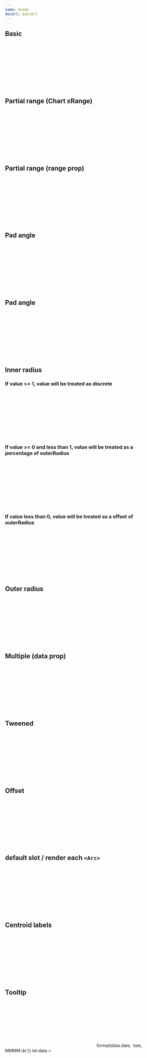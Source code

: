 ```yaml
---
name: $name
docUrl: $docUrl
---
```


<script lang="ts">
	import { scaleOrdinal } from 'd3-scale';
	import { format } from 'date-fns';
	import { sum } from 'd3-array';
	import { formatDate, PeriodType } from 'svelte-ux/utils/date';
	import { formatNumberAsStyle } from 'svelte-ux/utils/number';

	import Chart, { Svg } from '$lib/components/Chart.svelte';
	import Arc from '$lib/components/Arc.svelte';
	import Pie from '$lib/components/Pie.svelte';
	import Text from '$lib/components/Text.svelte';
	import Tooltip from '$lib/components/Tooltip.svelte';
	import TooltipItem from '$lib/components/TooltipItem.svelte';

	import Preview from '$lib/docs/Preview.svelte';
	import { createDateSeries } from '$lib/utils/genData';


	const data = createDateSeries({ min: 20, max: 100, value: 'integer', count: 4 });
	const data2 = createDateSeries({ min: 20, max: 100, value: 'integer', count: 4 });

	$: dataSum = sum(data, d => d.value);

	const colorKeys = [...new Set(data.map(d => d.date))]
	const keyColors = ['var(--color-blue-500)', 'var(--color-green-500)', 'var(--color-purple-500)', 'var(--color-orange-500)'];
</script>

## Basic

<Preview>
	<div class="h-[300px] p-4 border rounded">
		<Chart
			{data}
			x="value"
			r="date"
			rScale={scaleOrdinal()}
			rDomain={colorKeys}
			rRange={keyColors}
		>
			<Svg>
				<Pie />
			</Svg>
		</Chart>
	</div>
</Preview>

## Partial range (Chart xRange)

<Preview>
	<div class="h-[300px] p-4 border rounded">
		<Chart
			{data}
			x="value"
			xRange={[-90, 90]}
			r="date"
			rScale={scaleOrdinal()}
			rDomain={colorKeys}
			rRange={keyColors}
		>
			<Svg>
				<Pie />
			</Svg>
		</Chart>
	</div>
</Preview>

## Partial range (range prop)

<Preview>
	<div class="h-[300px] p-4 border rounded">
		<Chart 
			{data}
			x="value"
			r="date"
			rScale={scaleOrdinal()}
			rDomain={colorKeys}
			rRange={keyColors}
		>
			<Svg>
				<Pie range={[-90, 90]} color="var(--color-blue-500)" />
			</Svg>
		</Chart>
	</div>
</Preview>

## Pad angle

<Preview>
	<div class="h-[300px] p-4 border rounded">
		<Chart
			{data}
			x="value"
			r="date"
			rScale={scaleOrdinal()}
			rDomain={colorKeys}
			rRange={keyColors}
		>
			<Svg>
				<Pie padAngle={0.05} />
			</Svg>
		</Chart>
	</div>
</Preview>

## Pad angle

<Preview>
	<div class="h-[300px] p-4 border rounded">
		<Chart
			{data}
			x="value"
			r="date"
			rScale={scaleOrdinal()}
			rDomain={colorKeys}
			rRange={keyColors}
		>
			<Svg>
				<Pie innerRadius={100} padAngle={0.03} />
			</Svg>
		</Chart>
	</div>
</Preview>

## Inner radius

### If value >= 1, value will be treated as discrete

<Preview>
	<div class="h-[300px] p-4 border rounded">
		<Chart
			{data}
			x="value"
			r="date"
			rScale={scaleOrdinal()}
			rDomain={colorKeys}
			rRange={keyColors}
		>
			<Svg>
				<Pie innerRadius={100} />
			</Svg>
		</Chart>
	</div>
</Preview>

### If value >= 0 and less than 1, value will be treated as a percentage of outerRadius

<Preview>
	<div class="h-[300px] p-4 border rounded">
		<Chart
			{data}
			x="value"
			r="date"
			rScale={scaleOrdinal()}
			rDomain={colorKeys}
			rRange={keyColors}
		>
			<Svg>
				<Pie innerRadius={.9} />
			</Svg>
		</Chart>
	</div>
</Preview>

### If value less than 0, value will be treated as a offset of outerRadius

<Preview>
	<div class="h-[300px] p-4 border rounded">
		<Chart
			{data}
			x="value"
			r="date"
			rScale={scaleOrdinal()}
			rDomain={colorKeys}
			rRange={keyColors}
		>
			<Svg>
				<Pie innerRadius={-30} />
			</Svg>
		</Chart>
	</div>
</Preview>

## Outer radius

<Preview>
	<div class="h-[300px] p-4 border rounded">
		<Chart
			{data}
			x="value"
			r="date"
			rScale={scaleOrdinal()}
			rDomain={colorKeys}
			rRange={keyColors}
		>
			<Svg>
				<Pie outerRadius={100} />
			</Svg>
		</Chart>
	</div>
</Preview>

## Multiple (data prop)

<Preview>
	<div class="h-[300px] p-4 border rounded">
		<Chart
			{data}
			x="value"
			r="date"
			rScale={scaleOrdinal()}
			rDomain={colorKeys}
			rRange={keyColors}
		>
			<Svg>
				<Pie innerRadius={100} {data} />
				<Pie outerRadius={90} data={data2} />
			</Svg>
		</Chart>
	</div>
</Preview>

## Tweened

<Preview>
	<div class="h-[300px] p-4 border rounded">
		<Chart
			{data}
			x="value"
			r="date"
			rScale={scaleOrdinal()}
			rDomain={colorKeys}
			rRange={keyColors}
		>
			<Svg>
				<Pie tweened />
			</Svg>
		</Chart>
	</div>
</Preview>

## Offset

<Preview>
	<div class="h-[300px] p-4 border rounded">
		<Chart
			{data}
			x="value"
			r="date"
			rScale={scaleOrdinal()}
			rDomain={colorKeys}
			rRange={keyColors}
		>
			<Svg>
				<Pie offset={4} />
			</Svg>
		</Chart>
	</div>
</Preview>

## default slot / render each `<Arc>`

<Preview>
	<div class="h-[300px] p-4 border rounded">
		<Chart
			{data}
			x="value"
			r="date"
			rScale={scaleOrdinal()}
			rDomain={colorKeys}
			rRange={keyColors}
		>
			<Svg>
				<Pie let:arcs>
					{#each arcs as arc, index}
						<Arc
							startAngle={arc.startAngle}
							endAngle={arc.endAngle}
							padAngle={arc.padAngle}
							fill={keyColors[index]}
							offset={index === 0 ? 16 : 0}
						/>
					{/each}
				</Pie>
			</Svg>
		</Chart>
	</div>
</Preview>

## Centroid labels

<Preview>
	<div class="h-[300px] p-4 border rounded">
		<Chart
			{data}
			x="value"
			r="date"
			rScale={scaleOrdinal()}
			rDomain={colorKeys}
			rRange={keyColors}
		>
			<Svg>
				<Pie let:arcs>
					{#each arcs as arc, index}
						<Arc
							startAngle={arc.startAngle}
							endAngle={arc.endAngle}
							padAngle={arc.padAngle}
							fill={keyColors[index]}
							let:centroid
						>
							<Text
								value={formatNumberAsStyle(data[index].value / dataSum, 'percent')}
								x={centroid[0]}
								y={centroid[1]}
								dy={-8}
								textAnchor="middle"
								verticalAnchor="middle"
								class="text-lg"
              />
							<Text
								value={data[index].value}
								x={centroid[0]}
								y={centroid[1]}
								dy={8}
								textAnchor="middle"
								verticalAnchor="middle"
								class="text-sm fill-black/50"
              />
						</Arc>
					{/each}
				</Pie>
			</Svg>
		</Chart>
	</div>
</Preview>

## Tooltip

<Preview>
	<div class="h-[300px] p-4 border rounded">
		<Chart
			{data}
			x="value"
			r="date"
			rScale={scaleOrdinal()}
			rDomain={colorKeys}
			rRange={keyColors}
			tooltip={{ mode: 'manual' }}
		>
			<Svg>
				<Pie />
			</Svg>
			<Tooltip
				header={data => format(data.date, 'eee, MMMM do')}
				let:data
			>
				<TooltipItem
					label="value"
					value={formatNumberAsStyle(data.value, 'integer')}
					valueAlign="right"
				/>
				<TooltipItem
					label="percent"
					value={formatNumberAsStyle(data.value / dataSum, 'percent')}
					valueAlign="right"
				/>
			</Tooltip>
		</Chart>
	</div>
</Preview>
